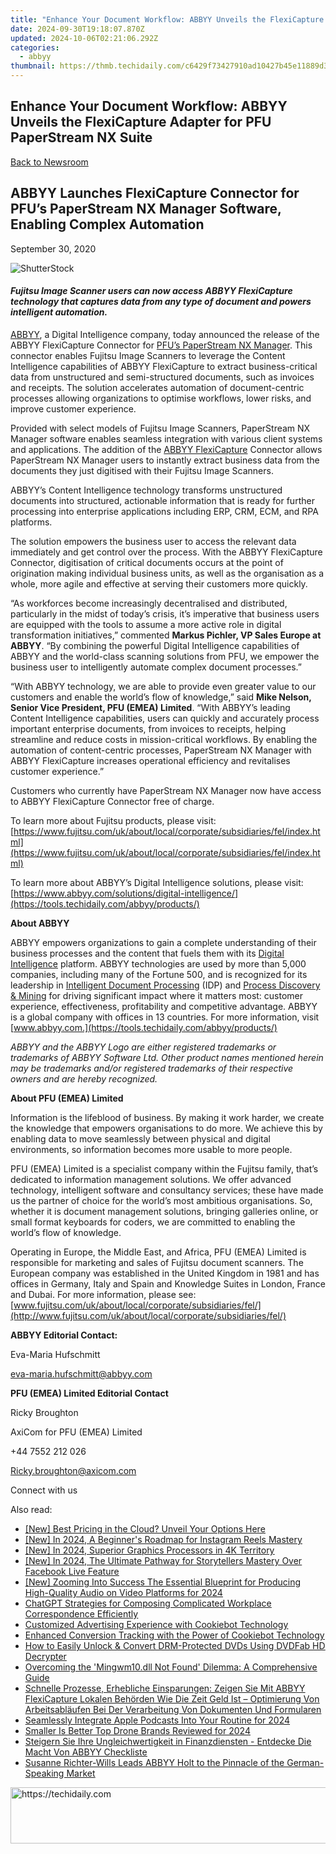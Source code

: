 ```yaml
---
title: "Enhance Your Document Workflow: ABBYY Unveils the FlexiCapture Adapter for PFU PaperStream NX Suite"
date: 2024-09-30T19:18:07.870Z
updated: 2024-10-06T02:21:06.292Z
categories:
  - abbyy
thumbnail: https://thmb.techidaily.com/c6429f73427910ad10427b45e11889d34e56d443e99131985520486a4b9f43ec.jpg
---
```


## Enhance Your Document Workflow: ABBYY Unveils the FlexiCapture Adapter for PFU PaperStream NX Suite

[Back to Newsroom](https://tools.techidaily.com/abbyy/products/)

## ABBYY Launches FlexiCapture Connector for PFU’s PaperStream NX Manager Software, Enabling Complex Automation

September 30, 2020

![ShutterStock](https://content.abbyy.com/-/media/project/abbyy/abbyy/branchtemplates/shutterstock_1272462163_1296-x-729.jpg?h=729&iar=0&w=1296)

#### _Fujitsu Image Scanner users can now access ABBYY FlexiCapture technology that captures data from any type of document and powers intelligent automation._

[ABBYY](https://tools.techidaily.com/abbyy/products/), a Digital Intelligence company, today announced the release of the ABBYY FlexiCapture Connector for [PFU’s PaperStream NX Manager](https://www.fujitsu.com/uk/products/computing/peripheral/scanners/fi/software/ps-nxmanager/ps-nxmanager.html). This connector enables Fujitsu Image Scanners to leverage the Content Intelligence capabilities of ABBYY FlexiCapture to extract business-critical data from unstructured and semi-structured documents, such as invoices and receipts. The solution accelerates automation of document-centric processes allowing organizations to optimise workflows, lower risks, and improve customer experience.

Provided with select models of Fujitsu Image Scanners, PaperStream NX Manager software enables seamless integration with various client systems and applications. The addition of the [ABBYY FlexiCapture](https://tools.techidaily.com/abbyy/products/) Connector allows PaperStream NX Manager users to instantly extract business data from the documents they just digitised with their Fujitsu Image Scanners.

ABBYY’s Content Intelligence technology transforms unstructured documents into structured, actionable information that is ready for further processing into enterprise applications including ERP, CRM, ECM, and RPA platforms.

The solution empowers the business user to access the relevant data immediately and get control over the process. With the ABBYY FlexiCapture Connector, digitisation of critical documents occurs at the point of origination making individual business units, as well as the organisation as a whole, more agile and effective at serving their customers more quickly.

“As workforces become increasingly decentralised and distributed, particularly in the midst of today’s crisis, it’s imperative that business users are equipped with the tools to assume a more active role in digital transformation initiatives,” commented **Markus Pichler, VP Sales Europe at ABBYY**. “By combining the powerful Digital Intelligence capabilities of ABBYY and the world-class scanning solutions from PFU, we empower the business user to intelligently automate complex document processes.”

“With ABBYY technology, we are able to provide even greater value to our customers and enable the world’s flow of knowledge,” said **Mike Nelson, Senior Vice President, PFU (EMEA) Limited**. “With ABBYY’s leading Content Intelligence capabilities, users can quickly and accurately process important enterprise documents, from invoices to receipts, helping streamline and reduce costs in mission-critical workflows. By enabling the automation of content-centric processes, PaperStream NX Manager with ABBYY FlexiCapture increases operational efficiency and revitalises customer experience.”

Customers who currently have PaperStream NX Manager now have access to ABBYY FlexiCapture Connector free of charge.

To learn more about Fujitsu products, please visit: [https://www.fujitsu.com/uk/about/local/corporate/subsidiaries/fel/index.html](https://www.fujitsu.com/uk/about/local/corporate/subsidiaries/fel/index.html)

To learn more about ABBYY’s Digital Intelligence solutions, please visit: [https://www.abbyy.com/solutions/digital-intelligence/](https://tools.techidaily.com/abbyy/products/)

**About ABBYY**

ABBYY empowers organizations to gain a complete understanding of their business processes and the content that fuels them with its [Digital Intelligence](https://tools.techidaily.com/abbyy/products/) platform. ABBYY technologies are used by more than 5,000 companies, including many of the Fortune 500, and is recognized for its leadership in [Intelligent Document Processing](https://tools.techidaily.com/abbyy/products/) (IDP) and [Process Discovery & Mining](https://tools.techidaily.com/abbyy/products/) for driving significant impact where it matters most: customer experience, effectiveness, profitability and competitive advantage. ABBYY is a global company with offices in 13 countries. For more information, visit [www.abbyy.com.](https://tools.techidaily.com/abbyy/products/)

_ABBYY and the ABBYY Logo are either registered trademarks or trademarks of ABBYY Software Ltd. Other product names mentioned herein may be trademarks and/or registered trademarks of their respective owners and are hereby recognized._

**About PFU (EMEA) Limited**

Information is the lifeblood of business. By making it work harder, we create the knowledge that empowers organisations to do more. We achieve this by enabling data to move seamlessly between physical and digital environments, so information becomes more usable to more people.

PFU (EMEA) Limited is a specialist company within the Fujitsu family, that’s dedicated to information management solutions. We offer advanced technology, intelligent software and consultancy services; these have made us the partner of choice for the world’s most ambitious organisations. So, whether it is document management solutions, bringing galleries online, or small format keyboards for coders, we are committed to enabling the world’s flow of knowledge.

Operating in Europe, the Middle East, and Africa, PFU (EMEA) Limited is responsible for marketing and sales of Fujitsu document scanners. The European company was established in the United Kingdom in 1981 and has offices in Germany, Italy and Spain and Knowledge Suites in London, France and Dubai. For more information, please see: [www.fujitsu.com/uk/about/local/corporate/subsidiaries/fel/](http://www.fujitsu.com/uk/about/local/corporate/subsidiaries/fel/)

**ABBYY Editorial Contact:**

Eva-Maria Hufschmitt

[eva-maria.hufschmitt@abbyy.com](https://tools.techidaily.com/abbyy/products/)

**PFU (EMEA) Limited Editorial Contact**

Ricky Broughton

AxiCom for PFU (EMEA) Limited

+44 7552 212 026

[Ricky.broughton@axicom.com](https://tools.techidaily.com/abbyy/products/)

Connect with us

<ins class="adsbygoogle"
     style="display:block"
     data-ad-format="autorelaxed"
     data-ad-client="ca-pub-7571918770474297"
     data-ad-slot="1223367746"></ins>

<ins class="adsbygoogle"
     style="display:block"
     data-ad-client="ca-pub-7571918770474297"
     data-ad-slot="8358498916"
     data-ad-format="auto"
     data-full-width-responsive="true"></ins>

<span class="atpl-alsoreadstyle">Also read:</span>
<div><ul>
<li><a href="https://extra-resources.techidaily.com/new-best-pricing-in-the-cloud-unveil-your-options-here/"><u>[New] Best Pricing in the Cloud? Unveil Your Options Here</u></a></li>
<li><a href="https://instagram-clips.techidaily.com/new-in-2024-a-beginners-roadmap-for-instagram-reels-mastery/"><u>[New] In 2024, A Beginner's Roadmap for Instagram Reels Mastery</u></a></li>
<li><a href="https://fox-boxes.techidaily.com/new-in-2024-superior-graphics-processors-in-4k-territory/"><u>[New] In 2024, Superior Graphics Processors in 4K Territory</u></a></li>
<li><a href="https://facebook-video-content.techidaily.com/new-in-2024-the-ultimate-pathway-for-storytellers-mastery-over-facebook-live-feature/"><u>[New] In 2024, The Ultimate Pathway for Storytellers Mastery Over Facebook Live Feature</u></a></li>
<li><a href="https://visual-screen-recording.techidaily.com/new-zooming-into-success-the-essential-blueprint-for-producing-high-quality-audio-on-video-platforms-for-2024/"><u>[New] Zooming Into Success The Essential Blueprint for Producing High-Quality Audio on Video Platforms for 2024</u></a></li>
<li><a href="https://tech-hub.techidaily.com/chatgpt-strategies-for-composing-complicated-workplace-correspondence-efficiently/"><u>ChatGPT Strategies for Composing Complicated Workplace Correspondence Efficiently</u></a></li>
<li><a href="https://discover-brilliant.techidaily.com/customized-advertising-experience-with-cookiebot-technology/"><u>Customized Advertising Experience with Cookiebot Technology</u></a></li>
<li><a href="https://discover-brilliant.techidaily.com/enhanced-conversion-tracking-with-the-power-of-cookiebot-technology/"><u>Enhanced Conversion Tracking with the Power of Cookiebot Technology</u></a></li>
<li><a href="https://discover-brilliant.techidaily.com/how-to-easily-unlock-and-convert-drm-protected-dvds-using-dvdfab-hd-decrypter/"><u>How to Easily Unlock & Convert DRM-Protected DVDs Using DVDFab HD Decrypter</u></a></li>
<li><a href="https://tech-renaissance.techidaily.com/overcoming-the-mingwm10dll-not-found-dilemma-a-comprehensive-guide/"><u>Overcoming the 'Mingwm10.dll Not Found' Dilemma: A Comprehensive Guide</u></a></li>
<li><a href="https://discover-brilliant.techidaily.com/schnelle-prozesse-erhebliche-einsparungen-zeigen-sie-mit-abbyy-flexicapture-lokalen-behorden-wie-die-zeit-geld-ist-optimierung-von-arbeitsablaufen-bei-der-v23/"><u>Schnelle Prozesse, Erhebliche Einsparungen: Zeigen Sie Mit ABBYY FlexiCapture Lokalen Behörden Wie Die Zeit Geld Ist – Optimierung Von Arbeitsabläufen Bei Der Verarbeitung Von Dokumenten Und Formularen</u></a></li>
<li><a href="https://extra-skills.techidaily.com/seamlessly-integrate-apple-podcasts-into-your-routine-for-2024/"><u>Seamlessly Integrate Apple Podcasts Into Your Routine for 2024</u></a></li>
<li><a href="https://article-posts.techidaily.com/smaller-is-better-top-drone-brands-reviewed-for-2024/"><u>Smaller Is Better Top Drone Brands Reviewed for 2024</u></a></li>
<li><a href="https://discover-brilliant.techidaily.com/steigern-sie-ihre-ungleichwertigkeit-in-finanzdiensten-entdecke-die-macht-von-abbyy-checkliste/"><u>Steigern Sie Ihre Ungleichwertigkeit in Finanzdiensten - Entdecke Die Macht Von ABBYY Checkliste</u></a></li>
<li><a href="https://discover-brilliant.techidaily.com/susanne-richter-wills-leads-abbyy-holt-to-the-pinnacle-of-the-german-speaking-market/"><u>Susanne Richter-Wills Leads ABBYY Holt to the Pinnacle of the German-Speaking Market</u></a></li>
</ul></div>

<!-- affiliate ads begin -->
<a href="https://25home.pxf.io/c/5597632/2148650/16836" target="_top" id="2148650">
  <img src="//a.impactradius-go.com/display-ad/16836-2148650" border="0" alt="https://techidaily.com" width="728" height="90"/>
</a>
<img height="0" width="0" src="https://25home.pxf.io/i/5597632/2148650/16836" style="position:absolute;visibility:hidden;" border="0" />
<!-- affiliate ads end -->

